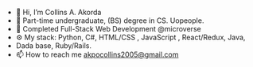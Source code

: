 - 👋 Hi, I’m Collins A. Akorda
- 🌱 Part-time undergraduate, (BS) degree in CS. Uopeople.
- 🌱 Completed Full-Stack Web Development @microverse
- ⚙️ My stack: Python, C#, HTML/CSS , JavaScript , React/Redux, Java,
- Dada base, Ruby/Rails.
- 📫 How to reach me akpocollins2005@gmail.com

<!---
firstpj/firstpj is a ✨ special ✨ repository because its `README.md` (this file) appears on your GitHub profile.
You can click the Preview link to take a look at your changes.
--->
